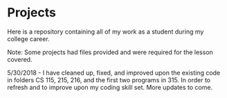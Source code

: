 # Projects

Here is a repository containing all of my work as a student during my college career.

Note: Some projects had files provided and were required for the lesson covered.

5/30/2018 -
I have cleaned up, fixed, and improved upon the existing code in folders CS 115, 215, 216, and the first two programs in 315.
In order to refresh and to improve upon my coding skill set. More updates to come.
